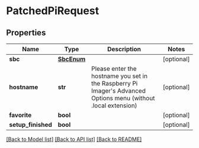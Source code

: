 # PatchedPiRequest


## Properties
Name | Type | Description | Notes
------------ | ------------- | ------------- | -------------
**sbc** | [**SbcEnum**](SbcEnum.md) |  | [optional] 
**hostname** | **str** | Please enter the hostname you set in the Raspberry Pi Imager&#39;s Advanced Options menu (without .local extension) | [optional] 
**favorite** | **bool** |  | [optional] 
**setup_finished** | **bool** |  | [optional] 

[[Back to Model list]](../README.md#documentation-for-models) [[Back to API list]](../README.md#documentation-for-api-endpoints) [[Back to README]](../README.md)


